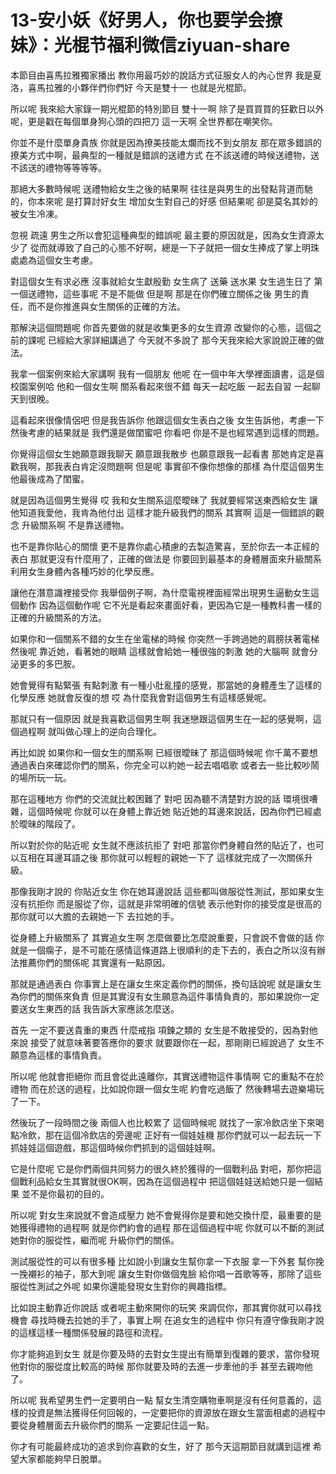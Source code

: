 # 13-安小妖《好男人，你也要学会撩妹》：光棍节福利微信ziyuan-share

本節目由喜馬拉雅獨家播出 教你用最巧妙的說話方式征服女人的內心世界 我是夏洛，喜馬拉雅的小夥伴們你們好 今天是雙十一 也就是光棍節。

所以呢 我來給大家錄一期光棍節的特別節目 雙十一啊 除了是買買買的狂歡日以外呢，更是戳在每個單身狗心頭的四把刀 這一天啊 全世界都在嘲笑你。

你並不是什麼單身貴族 你就是因為撩美技能太爛而找不到女朋友 那在眾多錯誤的撩美方式中啊，最典型的一種就是錯誤的送禮方式 在不該送禮的時候送禮物，送不該送的禮物等等等等。

那絕大多數時候呢 送禮物給女生之後的結果啊 往往是與男生的出發點背道而馳的，你本來呢 是打算討好女生 增加女生對自己的好感 但結果呢 卻是莫名其妙的被女生冷凍。

忽視 疏遠 男生之所以會犯這種典型的錯誤呢 最主要的原因就是，因為女生資源太少了 從而就導致了自己的心態不好啊，總是一下子就把一個女生捧成了掌上明珠 處處為這個女生考慮。

對這個女生有求必應 沒事就給女生獻殷勤 女生病了 送藥 送水果 女生過生日了 第一個送禮物，這些事呢 不是不能做 但是啊 那是在你們確立關係之後 男生的責任，而不是你推進與女生關係的正確的方法。

那解決這個問題呢 你首先要做的就是收集更多的女生資源 改變你的心態，這個之前的課呢 已經給大家詳細講過了 今天就不多說了 那今天我來給大家說說正確的做法。

我拿一個案例來給大家講啊 我有一個朋友 他呢 在一個中年大學裡面讀書，這是個校園案例哈 他和一個女生啊 關系看起來很不錯 每天一起吃飯 一起去自習 一起聊天到很晚。

這看起來很像情侶吧 但是我告訴你 他跟這個女生表白之後 女生告訴他，考慮一下 然後考慮的結果就是 我們還是做閨蜜吧 你看吧 你是不是也經常遇到這樣的問題。

你覺得這個女生她願意跟我聊天 願意跟我散步 也願意跟我一起看書 那她肯定是喜歡我啊，那我表白肯定沒問題啊 但是呢 事實卻不像你想像的那樣 為什麼這個男生他最後成為了閨蜜。

就是因為這個男生覺得 哎 我和女生關系這麼曖昧了 我就要經常送東西給女生 讓他知道我愛他，我肯為他付出 這樣才能升級我們的關系 其實啊 這是一個錯誤的觀念 升級關系啊 不是靠送禮物。

也不是靠你貼心的關懷 更不是靠你處心積慮的去製造驚喜，至於你去一本正經的表白 那就更沒有什麼用了，正確的做法是 你要回到最基本的身體層面來升級關系 利用女生身體內各種巧妙的化學反應。

讓他在潛意識裡接受你 我舉個例子啊，為什麼電視裡面經常出現男生逼動女生這個動作 因為這個動作呢 它不光是看起來畫面好看，更因為它是一種教科書一樣的正確的升級關系的方法。

如果你和一個關系不錯的女生在坐電梯的時候 你突然一手跨過她的肩膀扶著電梯 然後呢 靠近她，看著她的眼睛 這樣就會給她一種很強的刺激 她的大腦啊 就會分泌更多的多巴胺。

她會覺得有點緊張 有點刺激 有一種小肚亂撞的感覺，那當她的身體產生了這樣的化學反應 她就會反復的想 哎 為什麼我會對這個男生有這樣感覺呢。

那就只有一個原因 就是我喜歡這個男生啊 我迷戀跟這個男生在一起的感覺啊，這個過程啊 就叫做心理上的逆向合理化。

再比如說 如果你和一個女生的關系啊 已經很曖昧了 那這個時候呢 你千萬不要想通過表白來確認你們的關系，你完全可以約她一起去唱唱歌 或者去一些比較吵鬧的場所玩一玩。

那在這種地方 你們的交流就比較困難了 對吧 因為聽不清楚對方說的話 環境很嘈雜，這個時候呢 你就可以在身體上靠近她 貼近她的耳邊來說話，因為你們已經處於曖昧的階段了。

所以對於你的貼近呢 女生就不應該抗拒了 對吧 那當你們身體自然的貼近了，也可以互相在耳邊耳語之後 那你就可以輕輕的親她一下了 這樣就完成了一次關係升級。

那像我剛才說的 你貼近女生 你在她耳邊說話 這些都叫做服從性測試，那如果女生沒有抗拒你 而是服從了你，這就是非常明確的信號 表示他對你的接受度是很高的 那你就可以大膽的去親她一下 去拉她的手。

從身體上升級關系了 其實追女生啊 怎麼做要比怎麼說重要，只會說不會做的話 你就是一個瘸子，是不可能在感情這條道路上很順利的走下去的，表白之所以沒有辦法推薦你們的關係呢 其實還有一點原因。

那就是通過表白 你事實上是在讓女生來定義你們的關係，換句話說呢 就是讓女生為你們的關係來負責 但是其實沒有女生願意為這件事情負責的，那如果說你一定要送女生東西的話 我告訴大家應該怎麼送。

首先 一定不要送貴重的東西 什麼戒指 項鍊之類的 女生是不敢接受的，因為對他來說 接受了就意味著要答應你的要求 就要跟你在一起，那剛剛已經說過了 女生不願意為這樣的事情負責。

所以呢 他就會拒絕你 而且會從此遠離你，其實送禮物這件事情啊 它的重點不在於禮物 而在於送的過程，比如說你跟一個女生呢 約會吃過飯了 然後轉場去遊樂場玩了一下。

然後玩了一段時間之後 兩個人也比較累了 這個時候呢 就找了一家冷飲店坐下來喝點冷飲，那在這個冷飲店的旁邊呢 正好有一個娃娃機 那你們就可以一起去玩一下抓娃娃這個遊戲，那這個時候你們抓到的這個娃娃啊。

它是什麼呢 它是你們兩個共同努力的很久終於獲得的一個戰利品 對吧，那你把這個戰利品給女生其實就很OK啊，因為在這個過程中 把這個娃娃送給她只是一個結果 並不是你最初的目的。

所以呢 對女生來說就不會造成壓力 她不會覺得你是要和她交換什麼，最重要的是 她獲得禮物的過程啊 就是你們約會的過程 那在這個過程中呢 你就可以不斷的測試她對你的服從性，繼而呢 升級你們的關係。

測試服從性的可以有很多種 比如說小到讓女生幫你拿一下衣服 拿一下外套 幫你挽一挽襯衫的袖子，那大到呢 讓女生對你做個鬼臉 給你唱一首歌等等，那除了這些服從性測試之外呢 如果你還能發現女生對你的興趣指標。

比如說主動靠近你說話 或者呢主動來開你的玩笑 來調侃你，那其實你就可以尋找機會 尋找時機去拉她的手了，事實上啊 在追女生的過程中 你只有遵守像我剛才說的這樣這樣一種關係發展的路徑和流程。

你才能夠追到女生 就是你要及時的去對女生提出有簡單到復雜的要求，當你發現他對你的服從度比較高的時候 那你就要及時的去進一步牽他的手 甚至去親吻他了。

所以呢 我希望男生們一定要明白一點 幫女生清空購物車啊是沒有任何意義的，這樣的投資是無法獲得任何回報的，一定要把你的資源放在跟女生當面相處的過程中 要從身體層面去升級你們的關系 一定要記住這一點。

你才有可能最終成功的追求到你喜歡的女生，好了 那今天這期節目就講到這裡 希望大家都能夠早日脫單。